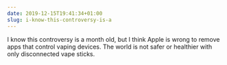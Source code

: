 ```yaml
---
date: 2019-12-15T19:41:34+01:00
slug: i-know-this-controversy-is-a
---
```

I know this controversy is a month old, but I think Apple is wrong to remove apps that control vaping devices. The world is not safer or healthier with only disconnected vape sticks.

